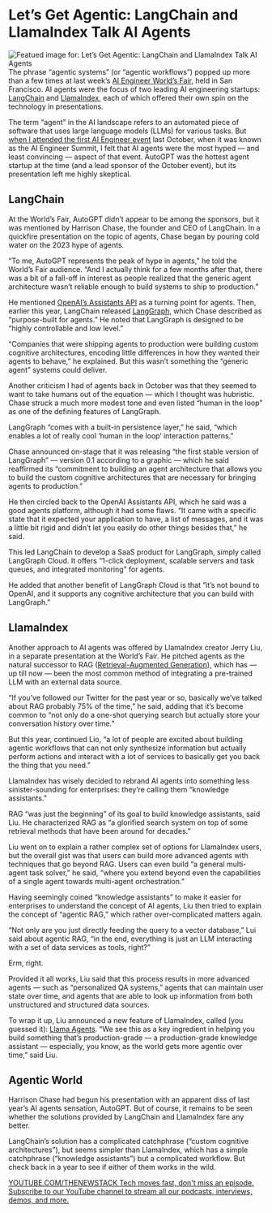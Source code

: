 # Let’s Get Agentic: LangChain and LlamaIndex Talk AI Agents
![Featued image for: Let’s Get Agentic: LangChain and LlamaIndex Talk AI Agents](https://cdn.thenewstack.io/media/2024/07/0a0a10f7-aie_agents_2024-1024x648.jpg)
The phrase “agentic systems” (or “agentic workflows”) popped up more than a few times at last week’s [AI Engineer World’s Fair](https://www.ai.engineer/worldsfair), held in San Francisco. AI agents were the focus of two leading AI engineering startups: [LangChain](https://thenewstack.io/langchain-the-trendiest-web-framework-of-2023-thanks-to-ai/) and [LlamaIndex](https://thenewstack.io/llamaindex-and-the-new-world-of-llm-orchestration-frameworks/), each of which offered their own spin on the technology in presentations.

The term “agent” in the AI landscape refers to an automated piece of software that uses large language models (LLMs) for various tasks. But [when I attended the first AI Engineer event](https://thenewstack.io/ai-engineer-summit-wrap-up-and-interview-with-co-founder-swyx/) last October, when it was known as the AI Engineer Summit, I felt that AI agents were the most hyped — and least convincing — aspect of that event. AutoGPT was the hottest agent startup at the time (and a lead sponsor of the October event), but its presentation left me highly skeptical.

## LangChain
At the World’s Fair, AutoGPT didn’t appear to be among the sponsors, but it was mentioned by Harrison Chase, the founder and CEO of LangChain. In a quickfire presentation on the topic of agents, Chase began by pouring cold water on the 2023 hype of agents.

“To me, AutoGPT represents the peak of hype in agents,” he told the World’s Fair audience. “And I actually think for a few months after that, there was a bit of a fall-off in interest as people realized that the generic agent architecture wasn’t reliable enough to build systems to ship to production.”

He mentioned [OpenAI’s Assistants API](https://platform.openai.com/docs/assistants/overview) as a turning point for agents. Then, earlier this year, LangChain released [LangGraph](https://www.langchain.com/langgraph), which Chase described as “purpose-built for agents.” He noted that LangGraph is designed to be “highly controllable and low level.”

“Companies that were shipping agents to production were building custom cognitive architectures, encoding little differences in how they wanted their agents to behave,” he explained. But this wasn’t something the “generic agent” systems could deliver.

Another criticism I had of agents back in October was that they seemed to want to take humans out of the equation — which I thought was hubristic. Chase struck a much more modest tone and even listed “human in the loop” as one of the defining features of LangGraph.

LangGraph “comes with a built-in persistence layer,” he said, “which enables a lot of really cool ‘human in the loop’ interaction patterns.”

Chase announced on-stage that it was releasing “the first stable version of LangGraph” — version 0.1 according to a graphic — which he said reaffirmed its “commitment to building an agent architecture that allows you to build the custom cognitive architectures that are necessary for bringing agents to production.”

He then circled back to the OpenAI Assistants API, which he said was a good agents platform, although it had some flaws. “It came with a specific state that it expected your application to have, a list of messages, and it was a little bit rigid and didn’t let you easily do other things besides that,” he said.

This led LangChain to develop a SaaS product for LangGraph, simply called LangGraph Cloud. It offers “1-click deployment, scalable servers and task queues, and integrated monitoring” for agents.

He added that another benefit of LangGraph Cloud is that “it’s not bound to OpenAI, and it supports any cognitive architecture that you can build with LangGraph.”

## LlamaIndex
Another approach to AI agents was offered by LlamaIndex creator Jerry Liu, in a separate presentation at the World’s Fair. He pitched agents as the natural successor to RAG ([Retrieval-Augmented Generation](https://thenewstack.io/improving-llm-output-by-combining-rag-and-fine-tuning/)), which has — up till now — been the most common method of integrating a pre-trained LLM with an external data source.

“If you’ve followed our Twitter for the past year or so, basically we’ve talked about RAG probably 75% of the time,” he said, adding that it’s become common to “not only do a one-shot querying search but actually store your conversation history over time.”

But this year, continued Lio, “a lot of people are excited about building agentic workflows that can not only synthesize information but actually perform actions and interact with a lot of services to basically get you back the thing that you need.”

LlamaIndex has wisely decided to rebrand AI agents into something less sinister-sounding for enterprises: they’re calling them “knowledge assistants.”

RAG “was just the beginning” of its goal to build knowledge assistants, said Liu. He characterized RAG as “a glorified search system on top of some retrieval methods that have been around for decades.”

Liu went on to explain a rather complex set of options for LlamaIndex users, but the overall gist was that users can build more advanced agents with techniques that go beyond RAG. Users can even build “a general multi-agent task solver,” he said, “where you extend beyond even the capabilities of a single agent towards multi-agent orchestration.”

Having seemingly coined “knowledge assistants” to make it easier for enterprises to understand the concept of AI agents, Liu then tried to explain the concept of “agentic RAG,” which rather over-complicated matters again.

“Not only are you just directly feeding the query to a vector database,” Lui said about agentic RAG, “in the end, everything is just an LLM interacting with a set of data services as tools, right?”

Erm, right.

Provided it all works, Liu said that this process results in more advanced agents — such as “personalized QA systems,” agents that can maintain user state over time, and agents that are able to look up information from both unstructured and structured data sources.

To wrap it up, Liu announced a new feature of LlamaIndex, called (you guessed it): [Llama Agents](https://www.llamaindex.ai/blog/introducing-llama-agents-a-powerful-framework-for-building-production-multi-agent-ai-systems). “We see this as a key ingredient in helping you build something that’s production-grade — a production-grade knowledge assistant — especially, you know, as the world gets more agentic over time,” said Liu.

## Agentic World
Harrison Chase had begun his presentation with an apparent diss of last year’s AI agents sensation, AutoGPT. But of course, it remains to be seen whether the solutions provided by LangChain and LlamaIndex fare any better.

LangChain’s solution has a complicated catchphrase (“custom cognitive architectures”), but seems simpler than LlamaIndex, which has a simple catchphrase (“knowledge assistants”) but a complicated workflow. But check back in a year to see if either of them works in the wild.

[
YOUTUBE.COM/THENEWSTACK
Tech moves fast, don't miss an episode. Subscribe to our YouTube
channel to stream all our podcasts, interviews, demos, and more.
](https://youtube.com/thenewstack?sub_confirmation=1)